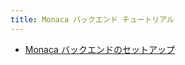 ```yaml
---
title: Monaca バックエンド チュートリアル
---
```


- [Monaca バックエンドのセットアップ](/ja/monaca_ide/tutorial/adding_backend)
